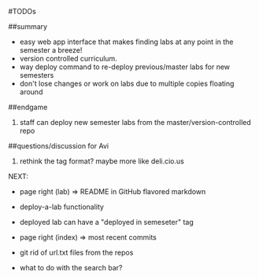 #TODOs

##summary
- easy web app interface that makes finding labs at any point in the semester a breeze!
- version controlled curriculum.
- way deploy command to re-deploy previous/master labs for new semesters
- don't lose changes or work on labs due to multiple copies floating around

##endgame
1. staff can deploy new semester labs from the master/version-controlled repo

##questions/discussion for Avi
1. rethink the tag format? maybe more like deli.cio.us

NEXT:
- page right (lab)   => README in GitHub flavored markdown

- deploy-a-lab functionality
- deployed lab can have a "deployed in semeseter" tag
- page right (index) => most recent commits
- git rid of url.txt files from the repos 
- what to do with the search bar?